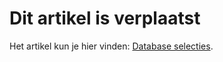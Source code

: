 # Dit artikel is verplaatst

Het artikel kun je hier vinden: [Database selecties](database-selections-introduction).
